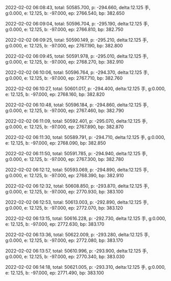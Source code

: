2022-02-02 06:08:43, total: 50585.700, p: -294.660, delta:12.125 手, g:0.000, e: 12.125, b: -97.000, ep: 2766.540, bp: 382.650

2022-02-02 06:09:04, total: 50596.704, p: -295.190, delta:12.125 手, g:0.000, e: 12.125, b: -97.000, ep: 2766.810, bp: 382.750

2022-02-02 06:09:25, total: 50590.149, p: -295.210, delta:12.125 手, g:0.000, e: 12.125, b: -97.000, ep: 2767.190, bp: 382.800

2022-02-02 06:09:45, total: 50591.978, p: -295.010, delta:12.125 手, g:0.000, e: 12.125, b: -97.000, ep: 2768.270, bp: 382.910

2022-02-02 06:10:06, total: 50596.764, p: -294.370, delta:12.125 手, g:0.000, e: 12.125, b: -97.000, ep: 2767.710, bp: 382.760

2022-02-02 06:10:27, total: 50601.017, p: -294.400, delta:12.125 手, g:0.000, e: 12.125, b: -97.000, ep: 2768.160, bp: 382.820

2022-02-02 06:10:48, total: 50596.184, p: -294.860, delta:12.125 手, g:0.000, e: 12.125, b: -97.000, ep: 2767.460, bp: 382.790

2022-02-02 06:11:09, total: 50592.401, p: -295.070, delta:12.125 手, g:0.000, e: 12.125, b: -97.000, ep: 2767.890, bp: 382.870

2022-02-02 06:11:30, total: 50589.791, p: -294.710, delta:12.125 手, g:0.000, e: 12.125, b: -97.000, ep: 2768.090, bp: 382.850

2022-02-02 06:11:50, total: 50591.785, p: -294.940, delta:12.125 手, g:0.000, e: 12.125, b: -97.000, ep: 2767.300, bp: 382.780

2022-02-02 06:12:12, total: 50593.069, p: -294.890, delta:12.125 手, g:0.000, e: 12.125, b: -97.000, ep: 2768.390, bp: 382.910

2022-02-02 06:12:32, total: 50608.850, p: -293.870, delta:12.125 手, g:0.000, e: 12.125, b: -97.000, ep: 2770.930, bp: 383.100

2022-02-02 06:12:53, total: 50613.003, p: -292.890, delta:12.125 手, g:0.000, e: 12.125, b: -97.000, ep: 2772.070, bp: 383.120

2022-02-02 06:13:15, total: 50616.228, p: -292.730, delta:12.125 手, g:0.000, e: 12.125, b: -97.000, ep: 2772.630, bp: 383.170

2022-02-02 06:13:36, total: 50622.009, p: -293.280, delta:12.125 手, g:0.000, e: 12.125, b: -97.000, ep: 2772.080, bp: 383.170

2022-02-02 06:13:57, total: 50610.996, p: -293.900, delta:12.125 手, g:0.000, e: 12.125, b: -97.000, ep: 2770.340, bp: 383.030

2022-02-02 06:14:18, total: 50621.005, p: -293.310, delta:12.125 手, g:0.000, e: 12.125, b: -97.000, ep: 2771.490, bp: 383.100